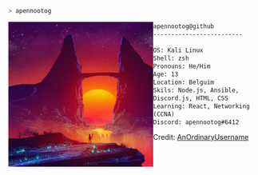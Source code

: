 ```zsh
> apennootog
```

<img align="left" src="Images/neon_wallpaper_cropped.jpg" width="290" /> 

```
apennootog@github
-------------------------

OS: Kali Linux
Shell: zsh
Pronouns: He/Him
Age: 13
Location: Belguim
Skils: Node.js, Ansible, Discord.js, HTML, CSS
Learning: React, Networking (CCNA)
Discord: apennootog#6412
```

Credit: [AnOrdinaryUsername](https://github.com/AnOrdinaryUsername)

